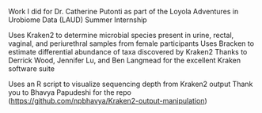Work I did for Dr. Catherine Putonti as part of the Loyola Adventures in Urobiome Data (LAUD) Summer Internship

Uses Kraken2 to determine microbial species present in urine, rectal, vaginal, and periurethral samples from female participants
Uses Bracken to estimate differential abundance of taxa discovered by Kraken2
Thanks to Derrick Wood, Jennifer Lu, and Ben Langmead for the excellent Kraken software suite

Uses an R script to visualize sequencing depth from Kraken2 output
Thank you to Bhavya Papudeshi for the repo (https://github.com/npbhavya/Kraken2-output-manipulation)
